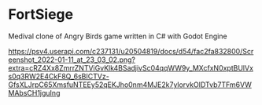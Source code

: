 # FortSiege
Medival clone of Angry Birds game written in C# with Godot Engine

<img>https://psv4.userapi.com/c237131/u20504819/docs/d54/fac2fa832800/Screenshot_2022-01-11_at_23_03_02.png?extra=cRZ4Xx8ZmrrZNTViGvKlk4BSadjivSc04qqWW9y_MXcfxN0xptBUlVxs0q3RW2E4CkF8Q_6sBICTVz-GfsXLJrpC65XmsfuNTEEy52qEKJho0nm4MJE2k7ylorvkOIDTvb7TFm6VWMAbsCH1jguIng</img>
